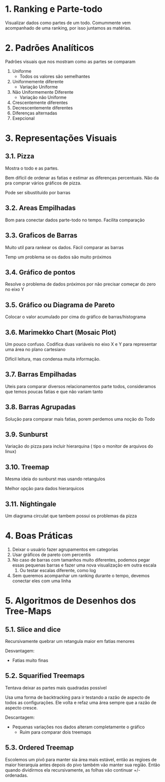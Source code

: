 # 1. Ranking e Parte-todo

Visualizar dados como partes de um todo. Comummente vem acompanhado de uma ranking, por isso juntamos as matérias.

# 2. Padrões Analíticos

Padrões visuais que nos mostram como as partes se comparam

1. Uniforme
   - Todos os valores são semelhantes
2. Uniformemente diferente
   - Variação Uniforme
3. Não Uniformemente Diferente
   - Variação não Uniforme
4. Crescentemente diferentes
5. Decrescentemente diferentes
6. Diferenças alternadas
7. Exepcional 

# 3. Representações Visuais

## 3.1. Pizza

Mostra o todo e as partes.

Bem difícil de ordenar as fatias e estimar as diferenças percentuais. Não da pra comprar vários gráficos de pizza.

Pode ser sibustituído por barras

## 3.2. Areas Empilhadas

Bom para conectar dados parte-todo no tempo. Facilita comparação

## 3.3. Graficos de Barras

Muito util para rankear os dados. Fácil comparar as barras

Temp um problema se os dados são muito próximos

## 3.4. Gráfico de pontos

Resolve o problema de dados próximos por não precisar começar do zero no eixo Y

## 3.5. Gráfico ou Diagrama de Pareto
<!-- **A professora gosta dele** -->
Colocar o valor acumulado por cima do gráfico de barras/histograma

## 3.6. Marimekko Chart (Mosaic Plot)

Um pouco confuso. Codifica duas variáveis no eixo X e Y para representar uma área no plano cartesiano 

Difícil leitura, mas condensa muita informação.

## 3.7. Barras Empilhadas

Uteis para comparar diversos relacionamentos parte todos, consideramos que temos poucas fatias e que não variam tanto

## 3.8. Barras Agrupadas

Solução para comparar mais fatias, porem perdemos uma noção do Todo

## 3.9. Sunburst

Variação do pizza para incluir hierarquina ( tipo o monitor de arquivos do linux)

## 3.10. Treemap 

Mesma ideia do sunburst mas usando retangulos

Melhor opção para dados hierarquicos 

## 3.11. Nightingale

Um diagrama circulat que tambem possui os problemas da pizza

# 4. Boas Práticas

1. Deixar o usuário fazer agrupamentos em categorias
2. Usar gráficos de pareto com percentis
3. No caso de barras com tamanhos muito diferentes, podemos pegar essas pequenas barras e fazer uma nova visualização em outra escala
   1. Ou testar escalas diferente, como log 
4. Sem queremos acompanhar um ranking durante o tempo, devemos conectar eles com uma linha

# 5. Algoritmos de Desenhos dos Tree-Maps

## 5.1. Slice and dice

Recursivamente quebrar um retangula maior em fatias menores

Desvantagem:
- Fatias muito finas
  
## 5.2. Squarified Treemaps

Tentava deixar as partes mais quadradas possível

Usa uma forma de backtracking para ir testando a razão de aspecto de todos as configurações. Ele volta e refaz uma área sempre que a razão de aspecto cresce.

Descantagem:
- Pequenas variações nos dados alteram completamente o gráfico
  - Ruim para comparar dois treemaps

## 5.3. Ordered Treemap

Escolemos um pivô para manter sia área mais estável, então as regioes de maior hierarquia antes depois do pivo também vão manter sua região. Então quando dividirmos ela recursivamente, as folhas vão continuar +/- ordenadas.

